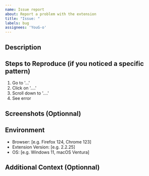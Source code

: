 ```yaml
---
name: Issue report
about: Report a problem with the extension
title: "Issue: "
labels: bug
assignees: 'YouG-o'
---
```


## Description
<!-- A clear description of what the problem is -->

## Steps to Reproduce (if you noticed a specific pattern)
<!-- Steps to reproduce the behavior -->
1. Go to '...'
2. Click on '....'
3. Scroll down to '....'
4. See error

## Screenshots (Optionnal)
<!-- If applicable, add screenshots to help explain your problem -->

## Environment
- Browser: [e.g. Firefox 124, Chrome 123]
- Extension Version: [e.g. 2.2.25]
- OS: [e.g. Windows 11, macOS Ventura]

## Additional Context (Optionnal)
<!-- Add any other context about the problem here -->
